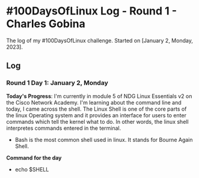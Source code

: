 # #100DaysOfLinux Log - Round 1 - Charles Gobina

The log of my #100DaysOfLinux challenge. Started on [January 2, Monday, 2023].

## Log

### Round 1 Day 1: January 2, Monday

**Today's Progress**: I'm currently in module 5 of NDG Linux Essentials v2 on the Cisco Network Academy. I'm learning about the command line and today, I came across the shell. The Linux Shell is one of the core parts of the linux Operating system and it provides an interface for users to enter commands which tell the kernel what to do. In other words, the linux shell interpretes commands entered in the terminal.
- Bash is the most common shell used in linux. It stands for Bourne Again Shell.

**Command for the day**
- echo $SHELL
